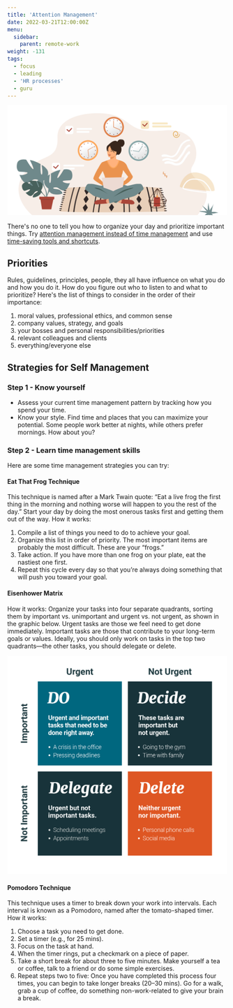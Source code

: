 ```yaml
---
title: 'Attention Management'
date: 2022-03-21T12:00:00Z
menu:
  sidebar:
    parent: remote-work
weight: -131
tags:
  - focus
  - leading
  - 'HR processes'
  - guru
---
```


![Attention management](/img/remote-work/attention.png)

There's no one to tell you how to organize your day and prioritize important things. Try [attention management instead of time management](https://www.nytimes.com/2019/03/28/smarter-living/productivity-isnt-about-time-management-its-about-attention-management.html) and use [time-saving tools and shortcuts](https://www.youtube.com/watch?v=FS1mnISoG7U).

## Priorities

Rules, guidelines, principles, people, they all have influence on what you do and how you do it. How do you figure out who to listen to and what to prioritize? Here's the list of things to consider in the order of their importance:

1. moral values, professional ethics, and common sense
1. company values, strategy, and goals
1. your bosses and personal responsibilities/priorities
1. relevant colleagues and clients
1. everything/everyone else

## Strategies for Self Management

### Step 1 - Know yourself
- Assess your current time management pattern by tracking how you spend your time.
- Know your style. Find time and places that you can maximize your potential. Some people work better at nights, while others prefer mornings. How about you?

### Step 2 - Learn time management skills
Here are some time management strategies you can try:

#### Eat That Frog Technique
This technique is named after a Mark Twain quote: “Eat a live frog the first thing in the morning and nothing worse will happen to you the rest of the day.” Start your day by doing the most onerous tasks first and getting them out of the way.
How it works: 
1. Compile a list of things you need to do to achieve your goal. 
2. Organize this list in order of priority. The most important items are probably the most difficult. These are your “frogs.”  
3. Take action. If you have more than one frog on your plate, eat the nastiest one first.
4. Repeat this cycle every day so that you’re always doing something that will push you toward your goal.

#### Eisenhower Matrix
How it works:
Organize your tasks into four separate quadrants, sorting them by important vs. unimportant and urgent vs. not urgent, as shown in the graphic below. Urgent tasks are those we feel need to get done immediately. Important tasks are those that contribute to your long-term goals or values. Ideally, you should only work on tasks in the top two quadrants—the other tasks, you should delegate or delete.

![eisenhower-matrix](/img/eisenhower-matrix.png)

#### Pomodoro Technique
This technique uses a timer to break down your work into intervals. Each interval is known as a Pomodoro, named after the tomato-shaped timer.
How it works:
1. Choose a task you need to get done. 
2. Set a timer (e.g., for 25 mins).
3. Focus on the task at hand.
4. When the timer rings, put a checkmark on a piece of paper.
5. Take a short break for about three to five minutes. Make yourself a tea or coffee, talk to a friend or do some simple exercises. 
6. Repeat steps two to five: Once you have completed this process four times, you can begin to take longer breaks (20–30 mins). Go for a walk, grab a cup of coffee, do something non-work-related to give your brain a break.